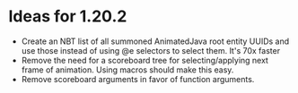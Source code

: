 
# Ideas for 1.20.2
- Create an NBT list of all summoned AnimatedJava root entity UUIDs and use those instead of using @e selectors to select them. It's 70x faster
- Remove the need for a scoreboard tree for selecting/applying next frame of animation. Using macros should make this easy.
- Remove scoreboard arguments in favor of function arguments.
